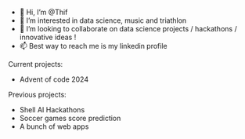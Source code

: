 - 👋 Hi, I’m @Thif
- 👀 I’m interested in data science, music and triathlon
- 💞️ I’m looking to collaborate on data science projects / hackathons / innovative ideas !
- 📫 Best way to reach me is my linkedin profile

Current projects:
- Advent of code 2024

Previous projects:
- Shell AI Hackathons
- Soccer games score prediction
- A bunch of web apps

